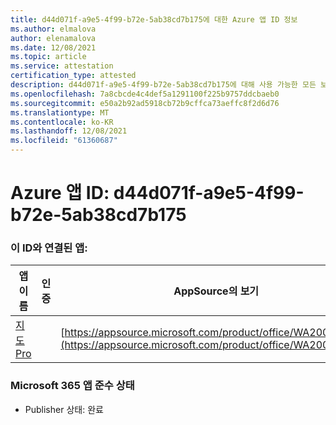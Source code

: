 ```yaml
---
title: d44d071f-a9e5-4f99-b72e-5ab38cd7b175에 대한 Azure 앱 ID 정보
ms.author: elmalova
author: elenamalova
ms.date: 12/08/2021
ms.topic: article
ms.service: attestation
certification_type: attested
description: d44d071f-a9e5-4f99-b72e-5ab38cd7b175에 대해 사용 가능한 모든 보안 및 규정 준수 정보입니다.
ms.openlocfilehash: 7a8cbcde4c4def5a1291100f225b9757ddcbaeb0
ms.sourcegitcommit: e50a2b92ad5918cb72b9cffca73aeffc8f2d6d76
ms.translationtype: MT
ms.contentlocale: ko-KR
ms.lasthandoff: 12/08/2021
ms.locfileid: "61360687"
---
```

# <a name="azure-app-id-d44d071f-a9e5-4f99-b72e-5ab38cd7b175"></a>Azure 앱 ID: d44d071f-a9e5-4f99-b72e-5ab38cd7b175


### <a name="apps-associated-with-this-id"></a>이 ID와 연결된 앱:
| **앱 이름** | **인증** | **AppSource의 보기** |
|--------------|---------------|-----------------------|
| [지도 Pro](https://docs.microsoft.com/microsoft-365-app-certification/forward/WA200003434) |  | [https://appsource.microsoft.com/product/office/WA200003434](https://appsource.microsoft.com/product/office/WA200003434) |

### <a name="microsoft-365-app-compliance-status"></a>Microsoft 365 앱 준수 상태
- Publisher 상태: 완료
